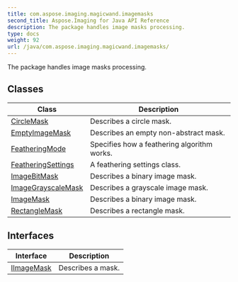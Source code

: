 ```yaml
---
title: com.aspose.imaging.magicwand.imagemasks
second_title: Aspose.Imaging for Java API Reference
description: The package handles image masks processing.
type: docs
weight: 92
url: /java/com.aspose.imaging.magicwand.imagemasks/
---
```


The package handles image masks processing.


## Classes

| Class | Description |
| --- | --- |
| [CircleMask](../com.aspose.imaging.magicwand.imagemasks/circlemask) | Describes a circle mask. |
| [EmptyImageMask](../com.aspose.imaging.magicwand.imagemasks/emptyimagemask) | Describes an empty non-abstract mask. |
| [FeatheringMode](../com.aspose.imaging.magicwand.imagemasks/featheringmode) | Specifies how a feathering algorithm works. |
| [FeatheringSettings](../com.aspose.imaging.magicwand.imagemasks/featheringsettings) | A feathering settings class. |
| [ImageBitMask](../com.aspose.imaging.magicwand.imagemasks/imagebitmask) | Describes a binary image mask. |
| [ImageGrayscaleMask](../com.aspose.imaging.magicwand.imagemasks/imagegrayscalemask) | Describes a grayscale image mask. |
| [ImageMask](../com.aspose.imaging.magicwand.imagemasks/imagemask) | Describes a binary image mask. |
| [RectangleMask](../com.aspose.imaging.magicwand.imagemasks/rectanglemask) | Describes a rectangle mask. |

## Interfaces

| Interface | Description |
| --- | --- |
| [IImageMask](../com.aspose.imaging.magicwand.imagemasks/iimagemask) | Describes a mask. |
